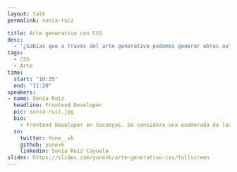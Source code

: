 ```yaml
---
layout: talk
permalink: sonia-ruiz

title: Arte generativo con CSS
desc:
  - '¿Sabías que a través del arte generativo podemos generar obras autónomas a partir de un algoritmo? En esta charla vamos a aprender cómo utilizar CSS para crear arte, de la mano de &lt;css-doodle /&gt, un Web Component para dibujar patrones que pensarías que son imposibles de hacer con CSS.'
tags:
  - CSS
  - Arte
time:
  start: "10:35"
  end: "11:20"
speakers:
- name: Sonia Ruiz
  headline: Frontend Developer
  pic: sonia-ruiz.jpg
  bio:
    - Frontend Developer en Secuoyas. Se considera una enamorada de las tecnologías front y de todo lo que puede llegar a construir en la web. Piensa que CSS está muy infravalorado y que se debería conocer más todo su potencial. Actualmente trabaja con React y a ratos con Node, aunque también tiene un pasado como diseñadora. Le encanta colaborar con la comunidad siempre que puede dando charlas, siendo voluntaria en eventos u organizando. Participó en el programa TechSHEssions y también ha pasado por Ironhack, primero como alumna y luego como Teacher Assistant. Además de programar también le encantan los videojuegos, y su saga favorita es Monkey Island.
  sn:
    twitter: Yune__vk
    github: yunevk
    linkedin: Sonia Ruiz Cayuela
slides: https://slides.com/yunevk/arte-generativo-css/fullscreen
---
```

